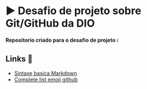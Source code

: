 # :arrow_forward: Desafio de projeto sobre Git/GitHub da DIO

**Repositorio criado para o desafio de projeto** ℹ️

## Links :link:

- [Sintaxe basica Markdown](https://www.markdownguide.org/basic-syntax/)
- [Complete list emoji github](https://gist.github.com/rxaviers/7360908)
 
